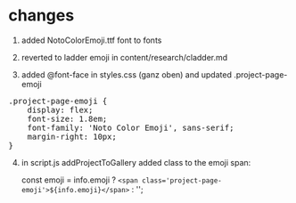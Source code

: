
# changes

1. added NotoColorEmoji.ttf font to fonts

2. reverted to ladder emoji in content/research/cladder.md

3. added @font-face in styles.css (ganz oben) and updated .project-page-emoji

<pre>
.project-page-emoji {
    display: flex;
    font-size: 1.8em;
    font-family: 'Noto Color Emoji', sans-serif;
    margin-right: 10px;
}
</pre>

4. in script.js addProjectToGallery added class to the emoji span: 

    const emoji = info.emoji ? `<span class='project-page-emoji'>${info.emoji}</span>` : '';
